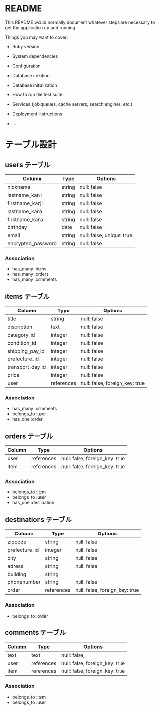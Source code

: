 # README

This README would normally document whatever steps are necessary to get the
application up and running.

Things you may want to cover:

* Ruby version

* System dependencies

* Configuration

* Database creation

* Database initialization

* How to run the test suite

* Services (job queues, cache servers, search engines, etc.)

* Deployment instructions

* ...

# テーブル設計

## users テーブル

| Column             | Type   | Options                   |
| ------------------ | ------ | ------------------------- |
| nickname           | string | null: false               |
| lastname_kanji     | string | null: false               |
| firstname_kanji    | string | null: false               |
| lastname_kana      | string | null: false               |
| firstname_kana     | string | null: false               |
| birthday           | date   | null: false               |
| email              | string | null: false, unique: true |
| encrypted_password | string | null: false               |


### Association

- has_many :items
- has_many :orders
- has_many :comments

## items テーブル

| Column             | Type            | Options                        |
| ------------------ | --------------- | ------------------------------ |
| title              | string          | null: false                    |
| discription        | text            | null: false                    |
| category_id        | integer         | null: false                    |
| condition_id       | integer         | null: false                    |
| shipping_pay_id    | integer         | null: false                    |
| prefecture_id      | integer         | null: false                    |
| transport_day_id   | integer         | null: false                    |
| price              | integer         | null: false                    |
| user               | references      | null: false, foreign_key: true |

### Association

- has_many :comments
- belongs_to :user
- has_one :order

## orders テーブル

| Column             | Type            | Options                        |
| ------------------ | --------------- | ------------------------------ |
| user               | references      | null: false, foreign_key: true |
| item               | references      | null: false, foreign_key: true |


### Association

- belongs_to :item
- belongs_to :user
- has_one :destination


## destinations テーブル

| Column             | Type            | Options                        |
| ------------------ | --------------- | ------------------------------ |
| zipcode            | string          | null: false                    |
| prefecture_id      | integer         | null: false                    |
| city               | string          | null: false                    |
| adress             | string          | null: false                    |
| building           | string          |                                |
| phonenumber        | string          | null: false                    |
| order              | references      | null: false, foreign_key: true |

### Association

- belongs_to :order


## comments テーブル

| Column       | Type       | Options                        |
| ------------ | ---------- | ------------------------------ |
| text         | text       | null: false,                   |
| user         | references | null: false, foreign_key: true |
| item         | references | null: false, foreign_key: true |

### Association

- belongs_to :item
- belongs_to :user
